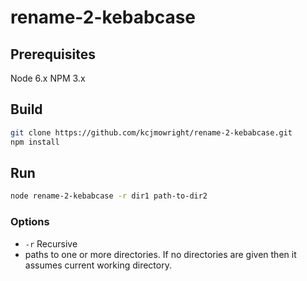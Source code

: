 rename-2-kebabcase
==================

## Prerequisites

Node 6.x
NPM 3.x

## Build 

```sh
git clone https://github.com/kcjmowright/rename-2-kebabcase.git
npm install
```

## Run

```sh
node rename-2-kebabcase -r dir1 path-to-dir2
```

### Options

- `-r` Recursive
- paths to one or more directories.  If no directories are given then it assumes current working directory.

 

